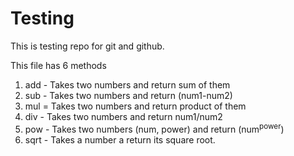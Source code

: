# Testing

This is testing repo for git and github.


This file has 6 methods
 1. add - Takes two numbers and return sum of them
 2. sub - Takes two numbers and return (num1-num2)
 3. mul = Takes two numbers and return product of them
 4. div - Takes two numbers and return num1/num2
 5. pow - Takes two numbers (num, power) and return (num<sup>power</sup>)
 6. sqrt - Takes a number a return its square root.
